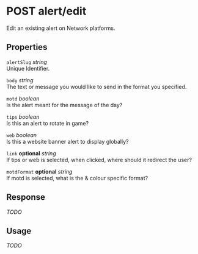 # <span class="badge badge-light">POST</span> <span class="badge badge-light">alert/edit</span>


Edit an existing alert on Network platforms.

## Properties

`alertSlug` *string*  
Unique Identifier.

`body` *string*  
The text or message you would like to send in the format you specified.

`motd` *boolean*  
Is the alert meant for the message of the day?

`tips` *boolean*  
Is this an alert to rotate in game?

`web` *boolean*  
Is this a website banner alert to display globally?

`link` **optional** *string*  
If tips or web is selected, when clicked, where should it redirect the user?

`motdFormat` **optional** *string*  
If motd is selected, what is the & colour specific format?


## Response

*TODO*

## Usage

*TODO*

